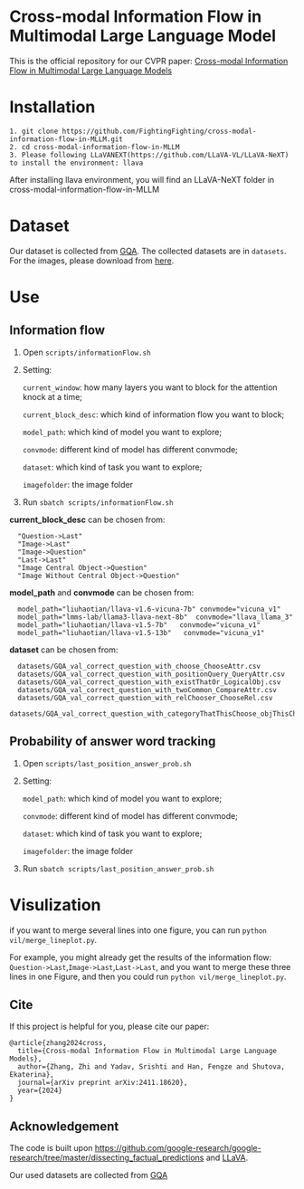# Cross-modal Information Flow in Multimodal Large Language Model
This is the official repository for our CVPR paper: [Cross-modal Information Flow in Multimodal Large Language Models](https://arxiv.org/abs/2411.18620)

# Installation
```
1. git clone https://github.com/FightingFighting/cross-modal-information-flow-in-MLLM.git
2. cd cross-modal-information-flow-in-MLLM
3. Please following LLaVANEXT(https://github.com/LLaVA-VL/LLaVA-NeXT) to install the environment: llava
```
After installing llava environment, you will find an LLaVA-NeXT folder in cross-modal-information-flow-in-MLLM

# Dataset
Our dataset is collected from [GQA](https://cs.stanford.edu/people/dorarad/gqa/index.html). The collected datasets are in `datasets`. 
For the images, please download from [here](https://downloads.cs.stanford.edu/nlp/data/gqa/images.zip).

# Use
## Information flow
1. Open `scripts/informationFlow.sh`
2. Setting:
   
   `current_window`: how many layers you want to block for the attention knock at a time;
   
   `current_block_desc`: which kind of information flow you want to block;
   
   `model_path`: which kind of model you want to explore;
   
   `convmode`: different kind of model has different convmode;
   
   `dataset`: which kind of task you want to explore;
   
   `imagefolder`: the image folder
   
4. Run `sbatch scripts/informationFlow.sh`

**current_block_desc** can be chosen from:
```
  "Question->Last"
  "Image->Last"
  "Image->Question"
  "Last->Last"
  "Image Central Object->Question"
  "Image Without Central Object->Question"
```

**model_path** and **convmode** can be chosen from:
```
  model_path="liuhaotian/llava-v1.6-vicuna-7b" convmode="vicuna_v1"
  model_path="lmms-lab/llama3-llava-next-8b"  convmode="llava_llama_3"
  model_path="liuhaotian/llava-v1.5-7b"   convmode="vicuna_v1"
  model_path="liuhaotian/llava-v1.5-13b"   convmode="vicuna_v1"
```

**dataset** can be chosen from:
```
  datasets/GQA_val_correct_question_with_choose_ChooseAttr.csv
  datasets/GQA_val_correct_question_with_positionQuery_QueryAttr.csv
  datasets/GQA_val_correct_question_with_existThatOr_LogicalObj.csv
  datasets/GQA_val_correct_question_with_twoCommon_CompareAttr.csv
  datasets/GQA_val_correct_question_with_relChooser_ChooseRel.csv
  datasets/GQA_val_correct_question_with_categoryThatThisChoose_objThisChoose_ChooseCat.csv
```

## Probability of answer word tracking
1. Open `scripts/last_position_answer_prob.sh`
2. Setting:
   
   `model_path`: which kind of model you want to explore;
   
   `convmode`: different kind of model has different convmode;
   
   `dataset`: which kind of task you want to explore;
   
   `imagefolder`: the image folder
   
4. Run `sbatch scripts/last_position_answer_prob.sh`

# Visulization
if you want to merge several lines into one figure, you can run `python vil/merge_lineplot.py`.

For example, you might already get the results of the information flow: `Question->Last`,`Image->Last`,`Last->Last`, and you want to merge these three lines in one Figure, and then you could run `python vil/merge_lineplot.py`.

## Cite
If this project is helpful for you, please cite our paper:
```
@article{zhang2024cross,
  title={Cross-modal Information Flow in Multimodal Large Language Models},
  author={Zhang, Zhi and Yadav, Srishti and Han, Fengze and Shutova, Ekaterina},
  journal={arXiv preprint arXiv:2411.18620},
  year={2024}
}
```


## Acknowledgement
The code is built upon https://github.com/google-research/google-research/tree/master/dissecting_factual_predictions and [LLaVA](https://github.com/LLaVA-VL/LLaVA-NeXT).

Our used datasets are collected from [GQA](https://cs.stanford.edu/people/dorarad/gqa/index.html)
